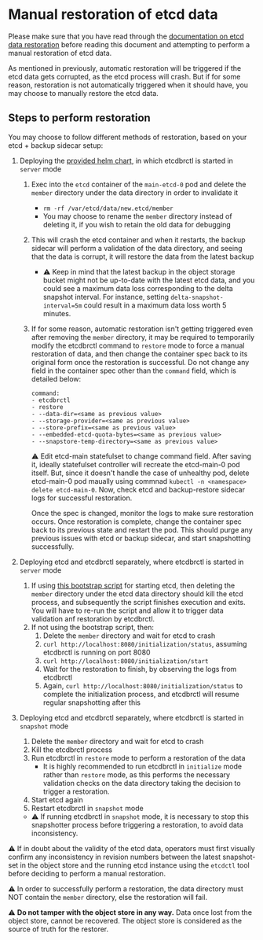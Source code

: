 # Manual restoration of etcd data

Please make sure that you have read through the [documentation on etcd data restoration](../proposals/restoration.md) before reading this document and attempting to perform a manual restoration of etcd data.

As mentioned in previously, automatic restoration will be triggered if the etcd data gets corrupted, as the etcd process will crash. But if for some reason, restoration is not automatically triggered when it should have, you may choose to manually restore the etcd data.

## Steps to perform restoration

You may choose to follow different methods of restoration, based on your etcd + backup sidecar setup:

1. Deploying the [provided helm chart](../../chart/etcd-backup-restore), in which etcdbrctl is started in `server` mode
    1. Exec into the `etcd` container of the `main-etcd-0` pod and delete the `member` directory under the data directory in order to invalidate it
        - `rm -rf /var/etcd/data/new.etcd/member`
        - You may choose to rename the `member` directory instead of deleting it, if you wish to retain the old data for debugging
    1. This will crash the etcd container and when it restarts, the backup sidecar will perform a validation of the data directory, and seeing that the data is corrupt, it will restore the data from the latest backup
        - :warning: Keep in mind that the latest backup in the object storage bucket might not be up-to-date with the latest etcd data, and you could see a maximum data loss corresponding to the delta snapshot interval. For instance, setting `delta-snapshot-interval=5m` could result in a maximum data loss worth 5 minutes.
    1. If for some reason, automatic restoration isn't getting triggered even after removing the `member` directory, it may be required to temporarily modify the etcdbrctl command to `restore` mode to force a manual restoration of data, and then change the container spec back to its original form once the restoration is successful. Do not change any field in the container spec other than the `command` field, which is detailed below:

        ```console
        command:
        - etcdbrctl
        - restore
        - --data-dir=<same as previous value>
        - --storage-provider=<same as previous value>
        - --store-prefix=<same as previous value>
        - --embedded-etcd-quota-bytes=<same as previous value>
        - --snapstore-temp-directory=<same as previous value>
        ```
        :warning: Edit etcd-main statefulset to change command field. After saving it, ideally statefulset controller will recreate the etcd-main-0 pod itself. But, since it doesn't handle the case of unhealthy pod,  delete etcd-main-0 pod maually using commnad `kubectl -n <namespace> delete etcd-main-0`. Now, check etcd and backup-restore sidecar logs for successful restoration.
        
        Once the spec is changed, monitor the logs to make sure restoration occurs. Once restoration is complete, change the container spec back to its previous state and restart the pod. This should purge any previous issues with etcd or backup sidecar, and start snapshotting successfully.

1. Deploying etcd and etcdbrctl separately, where etcdbrctl is started in `server` mode
    1. If using [this bootstrap script](../../chart/etcd-backup-restore/templates/etcd-bootstrap-configmap.yaml) for starting etcd, then deleting the `member` directory under the etcd data directory should kill the etcd process, and subsequently the script finishes execution and exits. You will have to re-run the script and allow it to trigger data validation anf restoration by etcdbrctl.
    1. If not using the bootstrap script, then:
        1. Delete the `member` directory and wait for etcd to crash
        1. `curl http://localhost:8080/initialization/status`, assuming etcdbrctl is running on port 8080
        1. `curl http://localhost:8080/initialization/start`
        1. Wait for the restoration to finish, by observing the logs from etcdbrctl
        1. Again, `curl http://localhost:8080/initialization/status` to complete the initialization process, and etcdbrctl will resume regular snapshotting after this

1. Deploying etcd and etcdbrctl separately, where etcdbrctl is started in `snapshot` mode
    1. Delete the `member` directory and wait for etcd to crash
    1. Kill the etcdbrctl process
    1. Run etcdbrctl in `restore` mode to perform a restoration of the data
        - It is highly recommended to run etcdbrctl in `initialize` mode rather than `restore` mode, as this performs the necessary validation checks on the data directory taking the decision to trigger a restoration.
    1. Start etcd again
    1. Restart etcdbrctl in `snapshot` mode
    - :warning: If running etcdbrctl in `snapshot` mode, it is necessary to stop this snapshotter process before triggering a restoration, to avoid data inconsistency.

:warning: If in doubt about the validity of the etcd data, operators must first visually confirm any inconsistency in revision numbers between the latest snapshot-set in the object store and the running etcd instance using the `etcdctl` tool before deciding to perform a manual restoration.

:warning: In order to successfully perform a restoration, the data directory must NOT contain the `member` directory, else the restoration will fail.

:warning: **Do not tamper with the object store in any way.** Data once lost from the object store, cannot be recovered. The object store is considered as the source of truth for the restorer.
